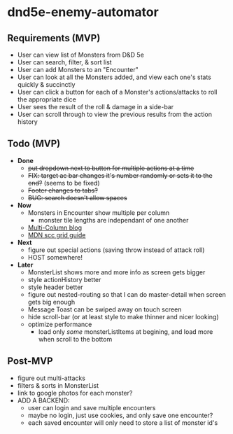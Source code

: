# dnd5e-enemy-automator

## Requirements (MVP)
- User can view list of Monsters from D&D 5e
- User can search, filter, & sort list
- User can add Monsters to an "Encounter"
- User can look at all the Monsters added, and view each one's stats quickly & succinctly
- User can click a button for each of a Monster's actions/attacks to roll the appropriate dice
- User sees the result of the roll & damage in a side-bar
- User can scroll through to view the previous results from the action history

## Todo (MVP)
- **Done**
  - ~~put dropdown next to button for multiple actions at a time~~
  - ~~FIX: target ac bar changes it's number randomly or sets it to the end?~~ (seems to be fixed)
  - ~~Footer changes to tabs?~~
  - ~~BUG: search doesn't allow spaces~~
- **Now**
  - Monsters in Encounter show multiple per column
    - monster tile lengths are independant of one another
  -  [Multi-Column blog](https://every-layout.dev/blog/multi-column-manipulation/)
  -  [MDN scc grid guide](https://developer.mozilla.org/en-US/docs/Web/CSS/CSS_Grid_Layout/Basic_Concepts_of_Grid_Layout)
- **Next**
  - figure out special actions (saving throw instead of attack roll)
  - HOST somewhere!
- **Later**
  - MonsterList shows more and more info as screen gets bigger
  - style actionHistory better
  - style header better
  - figure out nested-routing so that I can do master-detail when screen gets big enough
  - Message Toast can be swiped away on touch screen
  - hide scroll-bar (or at least style to make thinner and nicer looking)
  - optimize performance
    - load only *some* monsterListItems at begining, and load more when scroll to the bottom

## Post-MVP
  - figure out multi-attacks
- filters & sorts in MonsterList
- link to google photos for each monster?
- ADD A BACKEND:
  - user can login and save multiple encounters
  - maybe no login, just use cookies, and only save one encounter?
  - each saved encounter will only need to store a list of monster id's